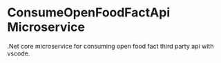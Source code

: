 # ConsumeOpenFoodFactApi Microservice

.Net core microservice for consuming open food fact third party api with vscode.
